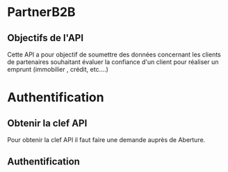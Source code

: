 # PartnerB2B

## Objectifs de l'API
Cette API a pour objectif de soumettre des données concernant les clients de partenaires
souhaitant évaluer la confiance d'un client pour réaliser un emprunt (immobilier , crédit, etc....)
# Authentification
## Obtenir la clef API
Pour obtenir la clef API il faut faire une demande auprès de Aberture.

## Authentification

